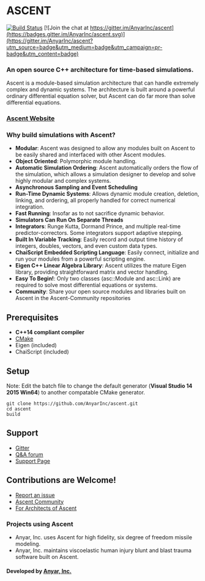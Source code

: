 # ASCENT
[![Build Status](https://travis-ci.org/AnyarInc/ascent.svg?branch=master)](https://travis-ci.org/AnyarInc/ascent) [![Join the chat at https://gitter.im/AnyarInc/ascent](https://badges.gitter.im/AnyarInc/ascent.svg)](https://gitter.im/AnyarInc/ascent?utm_source=badge&utm_medium=badge&utm_campaign=pr-badge&utm_content=badge)
### An open source C++ architecture for time-based simulations.

Ascent is a module-based simulation architecture that can handle extremely complex and dynamic systems. 
The architecture is built around a powerful ordinary differential equation solver, but Ascent can do far more than solve differential equations.

### [Ascent Website](http://anyarinc.github.io/ascent/)

### Why build simulations with Ascent?
- **Modular**: Ascent was designed to allow any modules built on Ascent to be easily shared and interfaced with other Ascent modules.  
- **Object Oriented**: Polymorphic module handling.
- **Automatic Simulation Ordering**: Ascent automatically orders the flow of the simulation, which allows a simulation designer to develop and solve highly modular and complex systems.
- **Asynchronous Sampling and Event Scheduling**
- **Run-Time Dynamic Systems**: Allows dynamic module creation, deletion, linking, and ordering, all properly handled for correct numerical integration.
- **Fast Running**: Insofar as to not sacrifice dynamic behavior.
- **Simulators Can Run On Separate Threads**
- **Integrators**: Runge Kutta, Dormand Prince, and multiple real-time predictor-correctors. Some integrators support adaptive stepping.
- **Built In Variable Tracking**: Easily record and output time history of integers, doubles, vectors, and even custom data types.
- **ChaiScript Embedded Scripting Language**: Easily connect, initialize and run your modules from a powerful scripting engine.
- **Eigen C++ Linear Algebra Library**: Ascent utilizes the mature Eigen library, providing straightforward matrix and vector handling.
- **Easy To Begin!**: Only two classes (asc::Module and asc::Link) are required to solve most differential equations or systems.
- **Community**: Share your open source modules and libraries built on Ascent in the Ascent-Community repositories

## Prerequisites
- **C++14 compliant compiler**
- [CMake](https://cmake.org/download/)
- Eigen (included)
- ChaiScript (included)

## Setup
Note: Edit the batch file to change the default generator (**Visual Studio 14 2015 Win64**) to another compatable CMake generator.
```
git clone https://github.com/AnyarInc/ascent.git
cd ascent
build
```
## Support

- [Gitter](https://gitter.im/AnyarInc/ascent)
- [Q&A forum](https://groups.google.com/forum/#!forum/Ascent-Users)
- [Support Page](http://anyarinc.github.io/ascent/support.html)

## Contributions are Welcome!

- [Report an issue](https://github.com/AnyarInc/ascent/issues)
- [Ascent Community](https://github.com/Ascent-Community)
- [For Architects of Ascent](https://github.com/AnyarInc/Ascent/wiki/For-Architects-of-Ascent)


### Projects using Ascent
- Anyar, Inc. uses Ascent for high fidelity, six degree of freedom missile modeling.
- Anyar, Inc. maintains viscoelastic human injury blunt and blast trauma software built on Ascent.  

#### Developed by [Anyar, Inc.](http://www.anyarinc.com/)